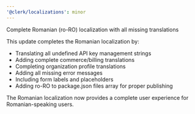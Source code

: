 ```yaml
---
'@clerk/localizations': minor
---
```


Complete Romanian (ro-RO) localization with all missing translations

This update completes the Romanian localization by:
- Translating all undefined API key management strings
- Adding complete commerce/billing translations  
- Completing organization profile translations
- Adding all missing error messages
- Including form labels and placeholders
- Adding ro-RO to package.json files array for proper publishing

The Romanian localization now provides a complete user experience for Romanian-speaking users.
